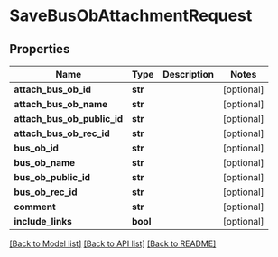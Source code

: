 # SaveBusObAttachmentRequest

## Properties
Name | Type | Description | Notes
------------ | ------------- | ------------- | -------------
**attach_bus_ob_id** | **str** |  | [optional] 
**attach_bus_ob_name** | **str** |  | [optional] 
**attach_bus_ob_public_id** | **str** |  | [optional] 
**attach_bus_ob_rec_id** | **str** |  | [optional] 
**bus_ob_id** | **str** |  | [optional] 
**bus_ob_name** | **str** |  | [optional] 
**bus_ob_public_id** | **str** |  | [optional] 
**bus_ob_rec_id** | **str** |  | [optional] 
**comment** | **str** |  | [optional] 
**include_links** | **bool** |  | [optional] 

[[Back to Model list]](../README.md#documentation-for-models) [[Back to API list]](../README.md#documentation-for-api-endpoints) [[Back to README]](../README.md)


